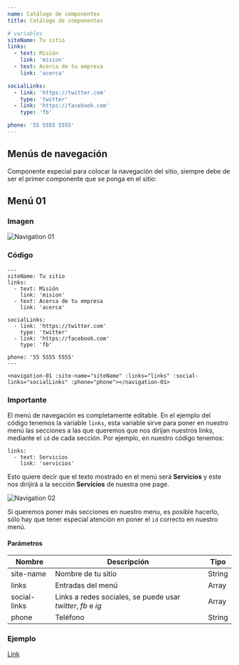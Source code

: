 ```yaml
---
name: Catálogo de componentes
title: Catálogo de componentes

# variables
siteName: Tu sitio
links:
  - text: Misión
    link: 'mision'
  - text: Acerca de tu empresa
    link: 'acerca'

socialLinks:
  - link: 'https://twitter.com'
    type: 'twitter'
  - link: 'https://facebook.com'
    type: 'fb'

phone: '55 5555 5555'
---
```


## Menús de navegación

Componente especial para colocar la navegación del sitio, siempre debe de ser el primer componente que se ponga en el sitio:

## Menú 01

### Imagen

![Navigation 01](~@assets/navigation-01.png "Navigation 01")

### Código

```
---
siteName: Tu sitio
links:
  - text: Misión
    link: 'mision'
  - text: Acerca de tu empresa
    link: 'acerca'

socialLinks:
  - link: 'https://twitter.com'
    type: 'twitter'
  - link: 'https://facebook.com'
    type: 'fb'

phone: '55 5555 5555'
---

<navigation-01 :site-name="siteName" :links="links" :social-links="socialLinks" :phone="phone"></navigation-01>

```

### Importante

El menú de navegación es completamente editable. En el ejemplo del código tenemos la variable `links`, esta variable sirve para poner en nuestro menú las secciones a las que queremos que nos dirijan nuestros links, mediante el `id` de cada sección. Por ejemplo, en nuestro código tenemos: 

```
links:
  - text: Servicios
    link: 'servicios'

```
Esto quiere decir que el texto mostrado en el menú será __Servicios__ y este nos dirijirá a la sección __Servicios__ de nuestra one page.

![Navigation 02](~@assets/navigation-02.png "Navigation 02")

Si queremos poner más secciones en nuestro menu, es posible hacerlo, sólo hay que tener especial atención en poner el `id` correcto en nuestro menú.

#### Parámetros

| Nombre      | Descripción                                                  |  Tipo  |
| ----------- | ------------------------------------------------------------ | ------ |
| site-name   | Nombre de tu sitio                                           | String |
| links       | Entradas del menú                                            | Array  |
| social-links| Links a redes sociales, se puede usar *twitter*, *fb* e *ig* | Array  |
| phone       |                                                Teléfono      | String |

### Ejemplo

[Link](https://redplanet.devlez.com/lodestar/)